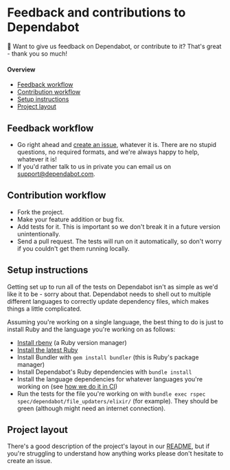 # Feedback and contributions to Dependabot

👋 Want to give us feedback on Dependabot, or contribute to it? That's great - thank you so much!

#### Overview

* [Feedback workflow](#feedback-workflow)
* [Contribution workflow](#contribution-workflow)
* [Setup instructions](#setup-instructions)
* [Project layout](#project-layout)

## Feedback workflow

 * Go right ahead and [create an issue](https://github.com/dependabot/dependabot-core/issues), whatever it is. There are no stupid questions, no required formats, and we're always happy to help, whatever it is!
 * If you'd rather talk to us in private you can email us on [support@dependabot.com](mailto:support@dependabot.com).

## Contribution workflow

 * Fork the project.
 * Make your feature addition or bug fix.
 * Add tests for it. This is important so we don't break it in a future version unintentionally.
 * Send a pull request. The tests will run on it automatically, so don't worry if you couldn't get them running locally.

## Setup instructions

Getting set up to run all of the tests on Dependabot isn't as simple as we'd like it to be - sorry about that. Dependabot needs to shell out to multiple different languages to correctly update dependency files, which makes things a little complicated.

Assuming you're working on a single language, the best thing to do is just to install Ruby and the language you're working on as follows:

* [Install rbenv](https://github.com/rbenv/rbenv#installation) (a Ruby version manager)
* [Install the latest Ruby](https://github.com/rbenv/rbenv#installing-ruby-versions)
* Install Bundler with `gem install bundler` (this is Ruby's package manager)
* Install Dependabot's Ruby dependencies with `bundle install`
* Install the language dependencies for whatever languages you're working on (see [how we do it in CI](.circleci/config.yml))
* Run the tests for the file you're working on with `bundle exec rspec spec/dependabot/file_updaters/elixir/` (for example). They should be green (although might need an internet connection).

## Project layout

There's a good description of the project's layout in our [README](README.md), but if you're struggling to understand how anything works please don't hesitate to create an issue.
